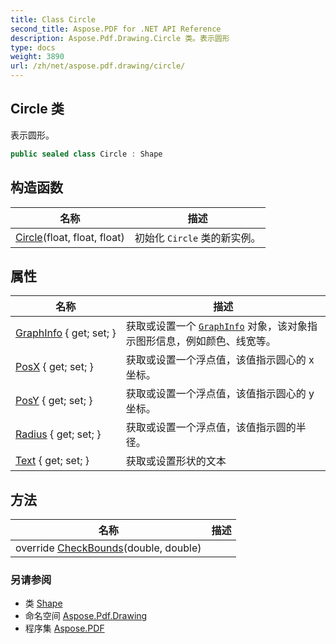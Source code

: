 ```yaml
---
title: Class Circle
second_title: Aspose.PDF for .NET API Reference
description: Aspose.Pdf.Drawing.Circle 类。表示圆形
type: docs
weight: 3890
url: /zh/net/aspose.pdf.drawing/circle/
---
```

## Circle 类

表示圆形。

```csharp
public sealed class Circle : Shape
```

## 构造函数

| 名称 | 描述 |
| --- | --- |
| [Circle](circle/)(float, float, float) | 初始化 `Circle` 类的新实例。 |

## 属性

| 名称 | 描述 |
| --- | --- |
| [GraphInfo](../../aspose.pdf.drawing/shape/graphinfo/) { get; set; } | 获取或设置一个 [`GraphInfo`](../shape/graphinfo/) 对象，该对象指示图形信息，例如颜色、线宽等。 |
| [PosX](../../aspose.pdf.drawing/circle/posx/) { get; set; } | 获取或设置一个浮点值，该值指示圆心的 x 坐标。 |
| [PosY](../../aspose.pdf.drawing/circle/posy/) { get; set; } | 获取或设置一个浮点值，该值指示圆心的 y 坐标。 |
| [Radius](../../aspose.pdf.drawing/circle/radius/) { get; set; } | 获取或设置一个浮点值，该值指示圆的半径。 |
| [Text](../../aspose.pdf.drawing/shape/text/) { get; set; } | 获取或设置形状的文本 |

## 方法

| 名称 | 描述 |
| --- | --- |
| override [CheckBounds](../../aspose.pdf.drawing/circle/checkbounds/)(double, double) |  |

### 另请参阅

* 类 [Shape](../shape/)
* 命名空间 [Aspose.Pdf.Drawing](../../aspose.pdf.drawing/)
* 程序集 [Aspose.PDF](../../)